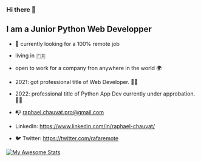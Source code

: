### Hi there 👋

## I am a Junior Python Web Developper


- 🔭 currently looking for a 100% remote job
- living in 🇫🇷
- open to work for a company fron anywhere in the world 🌍

- 2021: got professional title of Web Developer. 👨‍🎓
- 2022: professional title of Python App Dev currently under approbation. 👨‍🎓

- 📭 raphael.chauvat.pro@gmail.com
- LinkedIn: https://www.linkedin.com/in/raphael-chauvat/
- 🐦 Twitter: https://twitter.com/rafaremote

[![My Awesome Stats](https://awesome-github-stats.azurewebsites.net/user-stats/rafaremote)](https://git.io/awesome-stats-card)
